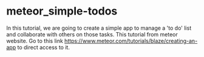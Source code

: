 # meteor_simple-todos
In this tutorial, we are going to create a simple app to manage a 'to do' list and collaborate with others on those tasks.
This tutorial from meteor website. Go to this link https://www.meteor.com/tutorials/blaze/creating-an-app to direct access to it. 

